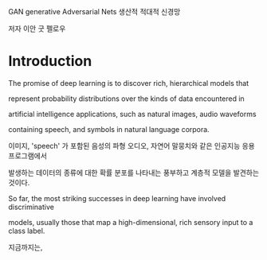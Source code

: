 GAN
generative Adversarial Nets
생산적 적대적 신경망

저자 이안 굿 펠로우

<h1>Introduction</h1>

The promise of deep learning is to discover rich, hierarchical models that 

represent probability distributions over the kinds of data encountered in 

artificial intelligence applications, such as natural images, audio waveforms

containing speech, and symbols in natural language corpora.

이미지, 'speech' 가 포함된 음성의 파형 오디오, 자연어 말뭉치와 같은 인공지능 응용 프로그램에서 

발생하는 데이터의 종류에 대한 확률 분포를 나타내는 풍부하고 계층적 모델을 발견하는 것이다.

So far, the most striking successes in deep learning have involved discriminative 

models, usually those that map a high-dimensional, rich sensory input to a class label.

지금까지는, 